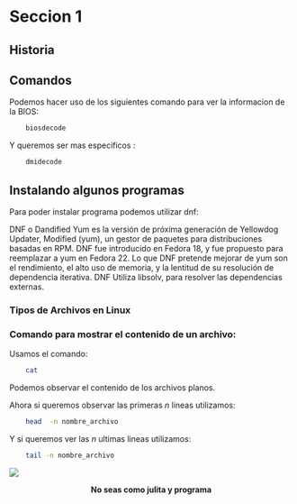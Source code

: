 # Seccion 1




## Historia






## Comandos 


Podemos hacer uso de los siguientes comando para ver la informacion de la BIOS:

``` bash
	biosdecode	
```


Y queremos ser mas especificos :

``` bash
	dmidecode	
```


## Instalando algunos programas

Para poder instalar programa podemos utilizar dnf:

DNF o Dandified Yum es la versión de próxima generación de Yellowdog Updater, Modified (yum), un gestor de paquetes para distribuciones basadas en RPM. DNF fue introducido en Fedora 18, y fue propuesto para reemplazar a yum en Fedora 22. Lo que DNF pretende mejorar de yum son el rendimiento, el alto uso de memoria, y la lentitud de su resolución de dependencia iterativa. DNF Utiliza libsolv, para resolver las dependencias externas.



### Tipos de Archivos en Linux




### Comando para mostrar el contenido de un archivo:

Usamos el comando:

``` bash
	cat	
```
Podemos observar el contenido de los archivos planos.

Ahora si queremos observar las primeras _n_ lineas utilizamos:

``` bash
	head  -n nombre_archivo	
```

Y si queremos ver las _n_ ultimas lineas utilizamos:


``` bash
	tail -n nombre_archivo 			
```


<p align=\"center\">
    <img src=\"https://github.com/Zavaleta-Bueno/Linux/blob/gh-pages/lain-1.gif">
    <center><b> No seas como julita y programa </b></center> 
</p>












